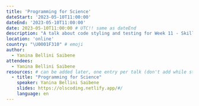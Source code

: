 ```yaml
---
title: 'Programming for Science'
dateStart: '2023-05-10T11:00:00'
dateEnd: '2023-05-10T11:00:00'
date: 2023-05-10T11:00:00 # UTC!! same as dateEnd
description: "A talk about code styling and testing for Week 11 - Skill Up call about Open-source software of the Open Life Science 7 cohort."
location: 'online'
country: "\U0001F310" # emoji
author:
  - Yanina Bellini Saibene
attendees:
  - Yanina Bellini Saibene
resources: # can be added later, one entry per talk (don't add while still empty, add once there are resources)
  - title: "Programming for Science"
    speaker: Yanina Bellini Saibene
    slides: https://olscoding.netlify.app/#/
    language: en
---
```



